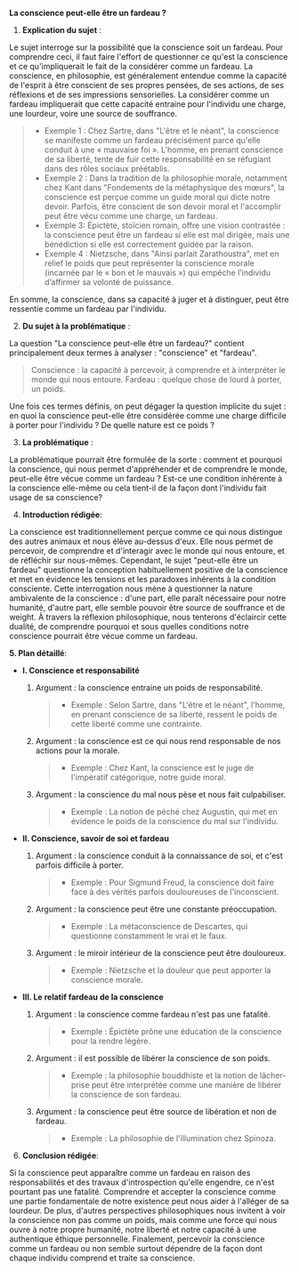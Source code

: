 **La conscience peut-elle être un fardeau ?**

1. **Explication du sujet** :

Le sujet interroge sur la possibilité que la conscience soit un fardeau. Pour comprendre ceci, il faut faire l'effort de questionner ce qu'est la conscience et ce qu'impliquerait le fait de la considérer comme un fardeau. La conscience, en philosophie, est généralement entendue comme la capacité de l'esprit à être conscient de ses propres pensées, de ses actions, de ses réflexions et de ses impressions sensorielles. La considérer comme un fardeau impliquerait que cette capacité entraine pour l'individu une charge, une lourdeur, voire une source de souffrance.

> - Exemple 1 : Chez Sartre, dans "L'être et le néant", la conscience se manifeste comme un fardeau précisément parce qu'elle conduit à une « mauvaise foi ». L'homme, en prenant conscience de sa liberté, tente de fuir cette responsabilité en se réfugiant dans des rôles sociaux préétablis.
> - Exemple 2 : Dans la tradition de la philosophie morale, notamment chez Kant dans "Fondements de la métaphysique des mœurs", la conscience est perçue comme un guide moral qui dicte notre devoir. Parfois, être conscient de son devoir moral et l'accomplir peut être vécu comme une charge, un fardeau.
> - Exemple 3: Épictète, stoïcien romain, offre une vision contrastée : la conscience peut être un fardeau si elle est mal dirigée, mais une bénédiction si elle est correctement guidée par la raison.
> - Exemple 4 : Nietzsche, dans "Ainsi parlait Zarathoustra", met en relief le poids que peut représenter la conscience morale (incarnée par le « bon et le mauvais ») qui empêche l’individu d’affirmer sa volonté de puissance.

En somme, la conscience, dans sa capacité à juger et à distinguer, peut être ressentie comme un fardeau par l'individu.

2. **Du sujet à la problématique** :

La question "La conscience peut-elle être un fardeau?" contient principalement deux termes à analyser : "conscience" et "fardeau".

> Conscience : la capacité à percevoir, à comprendre et à interpréter le monde qui nous entoure. 
> Fardeau : quelque chose de lourd à porter, un poids.

Une fois ces termes définis, on peut dégager la question implicite du sujet : en quoi la conscience peut-elle être considérée comme une charge difficile à porter pour l'individu ? De quelle nature est ce poids ?

3. **La problématique** :

La problématique pourrait être formulée de la sorte : comment et pourquoi la conscience, qui nous permet d'appréhender et de comprendre le monde, peut-elle être vécue comme un fardeau ? Est-ce une condition inhérente à la conscience elle-même ou cela tient-il de la façon dont l'individu fait usage de sa conscience?

4. **Introduction rédigée**: 

La conscience est traditionnellement perçue comme ce qui nous distingue des autres animaux et nous élève au-dessus d'eux. Elle nous permet de percevoir, de comprendre et d'interagir avec le monde qui nous entoure, et de réfléchir sur nous-mêmes. Cependant, le sujet "peut-elle être un fardeau" questionne la conception habituellement positive de la conscience et met en évidence les tensions et les paradoxes inhérents à la condition consciente. Cette interrogation nous mène à questionner la nature ambivalente de la conscience : d'une part, elle paraît nécessaire pour notre humanité, d'autre part, elle semble pouvoir être source de souffrance et de weight. À travers la réflexion philosophique, nous tenterons d'éclaircir cette dualité, de comprendre pourquoi et sous quelles conditions notre conscience pourrait être vécue comme un fardeau.

**5. Plan détaillé**:

* **I. Conscience et responsabilité**

    1. Argument : la conscience entraine un poids de responsabilité.
          > - Exemple : Selon Sartre, dans "L'être et le néant", l'homme, en prenant conscience de sa liberté, ressent le poids de cette liberté comme une contrainte. 
    
    2. Argument : la conscience est ce qui nous rend responsable de nos actions pour la morale.
          > - Exemple : Chez Kant, la conscience est le juge de l'impératif catégorique, notre guide moral.
    
    3. Argument : la conscience du mal nous pèse et nous fait culpabiliser.
          > - Exemple : La notion de péché chez Augustin, qui met en évidence le poids de la conscience du mal sur l'individu.

* **II. Conscience, savoir de soi et fardeau**

    1. Argument : la conscience conduit à la connaissance de soi, et c'est parfois difficile à porter.
          > - Exemple : Pour Sigmund Freud, la conscience doit faire face à des vérités parfois douloureuses de l'inconscient. 
    
    2. Argument : la conscience peut être une constante préoccupation.
          > - Exemple : La métaconscience de Descartes, qui questionne constamment le vrai et le faux. 

    3. Argument : le miroir intérieur de la conscience peut être douloureux.
          > - Exemple : Nietzsche et la douleur que peut apporter la conscience morale.

* **III. Le relatif fardeau de la conscience**

    1. Argument : la conscience comme fardeau n'est pas une fatalité.
          > - Exemple : Épictète prône une éducation de la conscience pour la rendre légère. 
    
    2. Argument : il est possible de libérer la conscience de son poids.
          > - Exemple : la philosophie bouddhiste et la notion de lâcher-prise peut être interprétée comme une manière de libérer la conscience de son fardeau. 

    3. Argument : la conscience peut être source de libération et non de fardeau.
          > - Exemple : La philosophie de l'illumination chez Spinoza.

6. **Conclusion rédigée**: 

Si la conscience peut apparaître comme un fardeau en raison des responsabilités et des travaux d'introspection qu'elle engendre, ce n'est pourtant pas une fatalité. Comprendre et accepter la conscience comme une partie fondamentale de notre existence peut nous aider à l'alléger de sa lourdeur. De plus, d'autres perspectives philosophiques nous invitent à voir la conscience non pas comme un poids, mais comme une force qui nous ouvre à notre propre humanité, notre liberté et notre capacité à une authentique éthique personnelle. Finalement, percevoir la conscience comme un fardeau ou non semble surtout dépendre de la façon dont chaque individu comprend et traite sa conscience.
